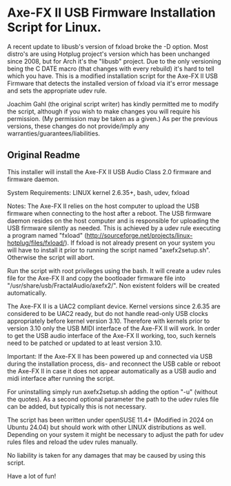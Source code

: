 # Axe-FX II USB Firmware Installation Script for Linux.

A recent update to libusb's version of fxload broke the -D option.
Most distro's are using Hotplug project's version which has been unchanged since 2008, but for Arch it's the "libusb" project. Due to the only versioning being the C DATE macro (that changes with every rebuild) it's hard to tell which you have.
This is a modified installation script for the Axe-FX II USB Firmware that detects the installed version of fxload via it's error message and sets the appropriate udev rule.

Joachim Gahl (the original script writer) has kindly permitted me to modify the script, although if you wish to make changes you will require his permission. (My permission may be taken as a given.)
As per the previous versions, these changes do not provide/imply any warranties/guarantees/liabilities.

## Original Readme

This installer will install the Axe-FX II USB Audio Class 2.0 firmware and firmware daemon.

System Requirements:
LINUX kernel 2.6.35+, bash, udev, fxload

Notes:
The Axe-FX II relies on the host computer to upload the USB firmware when connecting to the host after a reboot. The USB firmware daemon resides on the host computer and is responsible for uploading the USB firmware silently as needed. This is achieved by a udev rule executing a program named "fxload" (http://sourceforge.net/projects/linux-hotplug/files/fxload/). If fxload is not already present on your system you will have to install it prior to running the script named "axefx2setup.sh". Otherwise the script will abort.

Run the script with root privileges using the bash. It will create a udev rules file for the Axe-FX II and copy the bootloader firmware file into "/usr/share/usb/FractalAudio/axefx2/". Non existent folders will be created automatically.

The Axe-FX II is a UAC2 compliant device. Kernel versions since 2.6.35 are considered to be UAC2 ready, but do not handle read-only USB clocks appropriately before kernel version 3.10. Therefore with kernels prior to version 3.10 only the USB MIDI interface of the Axe-FX II will work. In order to get the USB audio interface of the Axe-FX II working, too, such kernels need to be patched or updated to at least version 3.10.

Important:
If the Axe-FX II has been powered up and connected via USB during the installation process, dis- and reconnect the USB cable or reboot the Axe-FX II in case it does not appear automatically as a USB audio and midi interface after running the script.

For uninstalling simply run axefx2setup.sh adding the option "-u" (without the quotes). As a second optional parameter the path to the udev rules file can be added, but typically this is not necessary.

The script has been written under openSUSE 11.4+ (Modified in 2024 on Ubuntu 24.04) but should work with other LINUX distributions as well. Depending on your system it might be necessary to adjust the path for udev rules files and reload the udev rules manually.

No liability is taken for any damages that may be caused by using this script.

Have a lot of fun!
